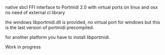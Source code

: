 native sbcl FFI interface to Portmidi 2.0 with virtual ports on linux and osx
no need of external cl library

the windows libportmidi.dll is provided, no virtual port for windows but this is the last version of portmidi precompiled. 

for another platform you have to install libportmidi.

Work in progress

